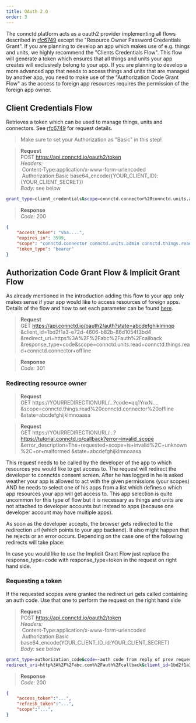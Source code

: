 ```yaml
---
title: OAuth 2.0
order: 3
---
```


The connctd platform acts as a oauth2 provider implementing all flows described in
[rfc6749](https://tools.ietf.org/html/rfc6749#section-4) except the "Resource Owner Password Credentials Grant". If you
are planning to develop an app which makes use of e.g. things and units, we highly recommend the
"Clients Credentials Flow". This flow will generate a token which ensures that all things and units your
app creates will exclusively belong to your app. If you are planning to develop a more advanced app that needs to
access things and units that are managed by another app, you need to make use of the
"Authorization Code Grant Flow" as the access to foreign app resources requires the permission of the foreign app
owner.

## Client Credentials Flow

Retrieves a token which can be used to manage things, units and connectors. See [rfc6749](https://tools.ietf.org/html/rfc6749#section-4.4)
for request details.

> Make sure to set your Authorization as "Basic" in this step!

> **Request**<br>
> POST https://api.connctd.io/oauth2/token<br>
> *Headers:*<br>
> &nbsp;Content-Type:application/x-www-form-urlencoded<br>
> &nbsp;Authorization:Basic base64_encode({YOUR_CLIENT_ID}:{YOUR_CLIENT_SECRET})<br>
> *Body:* see below<br>

```bash
grant_type=client_credentials&scope=connctd.connector%20connctd.units.admin%20connctd.things.read%20connctd.units.read%20connctd.things.action
```

> **Response**<br>
> *Code:* 200

```json
{
    "access_token": "vha....",
    "expires_in": 3599,
    "scope": "connctd.connector connctd.units.admin connctd.things.read connctd.units.read connctd.things.action",
    "token_type": "bearer"
}
```

## Authorization Code Grant Flow & Implicit Grant Flow

As already mentioned in the introduction adding this flow to your app only makes sense if your app would like to access
 resources of foreign apps. Details of the flow and how to set each parameter can be found [here](https://tools.ietf.org/html/rfc6749#section-4.1).

> **Request**<br>
> GET https://api.connctd.io/oauth2/auth?state=abcdefghiklmnop
> &client_id=1bd2f1a3-e72d-4606-b82b-86d1054f3bd4
> &redirect_uri=https%3A%2F%2Fabc%2Fauth%2Fcallback
> &response_type=code&scope=connctd.units.read+connctd.things.read+connctd.connector+offline

> **Response**<br>
> *Code:* 301

### Redirecting resource owner

> **Request**<br>
> GET https://YOURREDIRECTIONURL/...?code=qq1YnxN....
> &scope=connctd.things.read%20connctd.connector%20offline
> &state=abcdefghijklmnoaasa

> **Request**<br>
> GET https://YOURREDIRECTIONURL/...?https://tutorial.connctd.io/callback?error=invalid_scope
> &error_description=The+requested+scope+is+invalid%2C+unknown%2C+or+malformed
> &state=abcdefghijklmnoaasa

This request needs to be called by the developer of the app to which resources you would like to get access to. The
request will redirect the developer to connctds consent screen. After he has logged in he is asked weather your app is
allowed to act with the given permissions (your scopes) AND he needs to select one of his apps from a list which defines
 o which app resources your app will get access to. This app selection is quite uncommon for this type of flow but it is
necessary as things and units are not attached to developer accounts but instead to apps (because one
developer account may have multiple apps).

As soon as the developer accepts, the browser gets redirected to the redirection url (which points to your app backend).
It also might happen that he rejects or an error occurs. Depending on the case one of the following redirects will take place:

<aside class="notice">
  In case you would like to use the Implicit Grant Flow just replace the response_type=code with response_type=token in the request on right hand side.
</aside>

### Requesting a token

If the requested scopes were granted the redirect uri gets called containing an auth code. Use that one to perform the
request on the right hand side

> **Request**<br>
> POST https://api.connctd.io/oauth2/token<br>
> *Headers:*<br>
> &nbsp;Content-Type:application/x-www-form-urlencoded<br>
> &nbsp;Authorization:Basic base64_encode(YOUR_CLIENT_ID_id:YOUR_CLIENT_SECRET)<br>
> *Body:* see below<br>

```bash
grant_type=authorization_code&code=-auth code from reply of prev request-&
redirect_uri=http%3A%2F%2Fabc.com%%2Fauth%2Fcallback&client_id=1bd2f1a3-e72d-4606-b82b-86d1054f3bd4
```

> **Response**<br>
> *Code:* 200

```json
{
    "access_token":"...",
    "refresh_token":"...",
    "scope":"...",
}
```
